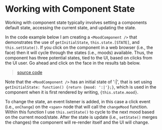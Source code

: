 # Working with Component State

Working with component state typically involves setting a components default state, accessing the current state, and updating the state.

In the code example below I am creating a `<MoodComponent />` that demonstrates the use of `getInitialState`, `this.state.[STATE]`, and `this.setState()`. If you click on the component in a web browser (i.e., the face) then it will cycle through the states (i.e., moods) available. Thus, the component has three potential states, tied to the UI, based on clicks from the UI user. Go ahead and click on the face in the results tab below.

> [source code](https://jsfiddle.net/codylindley/bcrmnL82/#tabs=js,result,html,resources)

Note that the `<MoodComponent />` has an initial state of ':|', that is set using  `getInitialState: function() {return {mood: ':|'};}`, which is used in the component when it is first rendered by writing, `{this.state.mood}`.

To change the state, an event listener is added, in this case a click event (i.e., `onChange`) on the `<span>` node that will call the `changeMood` function. Within this function I use `this.setState()` to cycle to the next mood based on the current mood/state. After the state is update (i.e., `setState()` merges the changes) the component will re-render itself and the UI will change.
